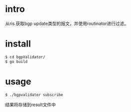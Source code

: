 # intro

从ris 获取bgp update类型的报文，并使用routinator进行过滤。

# install 

```bash
$ cd bgpValidator/
$ go build
```

# usage

```bash
$ ./bgpvalidator subscribe
```
结果将存储到result文件中